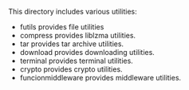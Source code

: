 This directory includes various utilities:

- futils provides file utilities
- compress provides liblzma utilities.
- tar provides tar archive utilities.
- download provides downloading utilities.
- terminal provides terminal utilities.
- crypto provides crypto utilities.
- funcionmiddleware provides middleware utilities.

